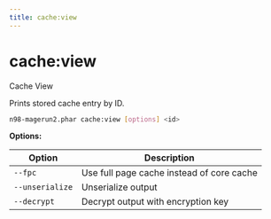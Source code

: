 ```yaml
---
title: cache:view
---
```


# cache:view

Cache View

Prints stored cache entry by ID.

```sh
n98-magerun2.phar cache:view [options] <id>
```

**Options:**

| Option         | Description                               |
|----------------|-------------------------------------------|
| `--fpc`        | Use full page cache instead of core cache |
| `--unserialize`| Unserialize output                        |
| `--decrypt`    | Decrypt output with encryption key        |
